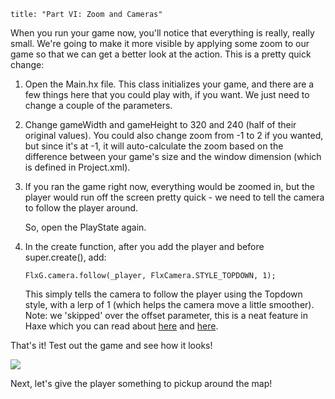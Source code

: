 ```
title: "Part VI: Zoom and Cameras"
```

<p>When you run your game now, you'll notice that everything is really, really small. We're going to make it more visible by applying some zoom to our game so that we can get a better look at the action. This is a pretty quick change:</p>

<ol>
	<li>
		<p>Open the Main.hx file. This class initializes your game, and there are a few things here that you could play with, if you want. We just need to change a couple of the parameters.</p>
	</li>
	<li>
		<p>Change gameWidth and gameHeight to 320 and 240 (half of their original values). You could also change zoom from -1 to 2 if you wanted, but since it's at  -1, it will auto-calculate the zoom based on the difference between your game's size and the window dimension (which is defined in Project.xml).</p>
	</li>
	<li>
		<p>If you ran the game right now, everything would be zoomed in, but the player would run off the screen pretty quick - we need to tell the camera to follow the player around.</p>
		<p>So, open the PlayState again.</p>
	</li>
	<li>
		<p>In the create function, after you add the player and before super.create(), add:</p>
		<p><pre><code class="haxe">FlxG.camera.follow(_player, FlxCamera.STYLE_TOPDOWN, 1);</code></pre></p>
		<p>This simply tells the camera to follow the player using the Topdown style, with a lerp of 1 (which helps the camera move a little smoother). Note: we 'skipped' over the offset parameter, this is a neat feature in Haxe which you can read about <a href="https://github.com/HaxeFoundation/HaxeManual/blob/master/md/manual/types-function-optional-arguments.md">here</a> and <a href="https://github.com/HaxeFoundation/HaxeManual/blob/master/md/manual/types-function-default-values.md">here</a>.</p>
	</li>
</ol>

<p>That's it! Test out the game and see how it looks!</p>
<p><img src="/images/tutorial/0013c.png" /></p>

<p>Next, let's give the player something to pickup around the map!</p>